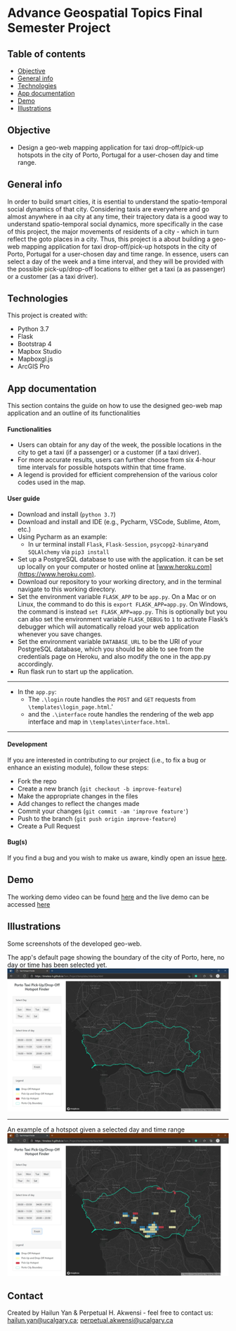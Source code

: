 # Advance Geospatial Topics Final Semester Project

## Table of contents
* [Objective](#objective)
* [General info](#general-info)
* [Technologies](#technologies)
* [App documentation](#app-documentation)
* [Demo](#demo)
* [Illustrations](#illustrations)

## Objective
* Design a geo-web mapping application for taxi drop-off/pick-up hotspots in the city of Porto, Portugal for a user-chosen day and time range. 

## General info
In order to build smart cities, it is esential to understand the spatio-temporal social dynamics of that city.
Considering taxis are everywhere and go almost anywhere in aa city at any time, their trajectory data is a good way to
understand spatio-temporal social dynamics, more specifically in the case of this project, the major movements of residents
of a city - which in turn reflect the goto places in a city. Thus, this project is a about building a geo-web mapping application 
for taxi drop-off/pick-up hotspots in the city of Porto, Portugal for a user-chosen day and time range. In essence, users can 
select a day of the week and a time interval, and they will be provided with the possible pick-up/drop-off locations to either get a taxi (a as passenger) or a customer (as a taxi driver).

## Technologies
This project is created with:
* Python 3.7
* Flask
* Bootstrap 4
* Mapbox Studio
* Mapboxgl.js 
* ArcGIS Pro

## App documentation
This section contains the guide on how to use the designed geo-web map application and an outline of its functionalities

#### Functionalities
* Users can obtain for any day of the week, the possible locations in the city to get a taxi (if a passenger) or a customer (if a taxi driver). 
* For more accurate results, users can further choose from six 4-hour time intervals for possible hotspots within that time frame.
* A legend is provided for efficient comprehension of the various color codes used in the map.

#### User guide
* Download and install (`python 3.7`)
* Download and install and IDE (e.g., Pycharm, VSCode, Sublime, Atom, etc.)
* Using Pycharm as an example:
    * In ur terminal install `Flask`, `Flask-Session`, `psycopg2-binary`and `SQLAlchemy` via `pip3 install`
* Set up a PostgreSQL database to use with the application. it can be set up locally on your computer or hosted online at [www.heroku.com](https://www.heroku.com).
* Download our repository to your working directory, and in the terminal navigate to this working directory. 
* Set the environment variable `FLASK_APP` to be `app.py`. On a Mac or on Linux, the command to do this is `export FLASK_APP=app.py`. 
On Windows, the command is instead `set FLASK_APP=app.py`. This is optionally but you can also set the environment variable `FLASK_DEBUG` to `1` to activate Flask’s debugger
which will automatically reload your web application whenever you save changes.
* Set the environment variable `DATABASE_URL` to be the URI of your PostgreSQL database, which you should be able to see from the credentials page on Heroku, and also modify the one in the app.py accordingly.
* Run flask run to start up the application.

---
* In the `app.py`: 
    * The `.\login` route handles the `POST` and `GET` requests from `\templates\login_page.html`.'
    * and the `.\interface` route handles the rendering of the web app interface and map in `\templates\interface.html`. 
---

#### Development
If you are interested in contributing to our project (i.e., to fix a bug or enhance an existing module), follow these steps:

- Fork the repo
- Create a new branch (`git checkout -b improve-feature`)
- Make the appropriate changes in the files
- Add changes to reflect the changes made
- Commit your changes (`git commit -am 'improve feature'`)
- Push to the branch (`git push origin improve-feature`)
- Create a Pull Request 

#### Bug(s)
If you find a bug and you wish to make us aware, kindly open an issue [here](https://github.com/Timeless-H/Sem_Project/issues/new).

## Demo
The working demo video can be found [here](https://youtu.be/hP6hAh1Wr1o) and the live demo can be accessed [here](https://timeless-h.github.io/Sem_Project/templates/interface.html)

## Illustrations
Some screenshots of the developed geo-web. 

The app's default page showing the boundary of the city of Porto, here, no day or time has been selected yet. 
![Web map default page](./images/default_page.jpg)

---
An example of a hotspot given a selected day and time range
![Example hotspot](./images/sample.jpg)

## Contact
Created by Hailun Yan & Perpetual H. Akwensi - feel free to contact us: hailun.yan@ucalgary.ca; perpetual.akwensi@ucalgary.ca
